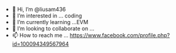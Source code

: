 - 👋 Hi, I’m @liusam436
- 👀 I’m interested in ... coding
- 🌱 I’m currently learning ...EVM
- 💞️ I’m looking to collaborate on ...
- 📫 How to reach me ... https://www.facebook.com/profile.php?id=100094349567964

<!---
liusam436/liusam436 is a ✨ special ✨ repository because its `README.md` (this file) appears on your GitHub profile.
You can click the Preview link to take a look at your changes.
--->
